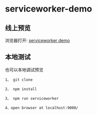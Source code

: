 # serviceworker-demo

## 线上预览
浏览器打开: [serviceworker demo](https://coderyyx.github.io/serviceworker-demo/)

## 本地测试
也可以本地调试预览

```shell
1、 git clone

2、 npm install

3、 npm run serviceworker

4、open browser at localhost:9000/
```
